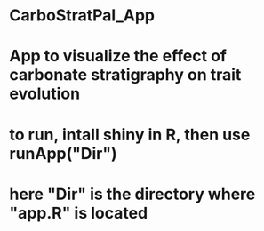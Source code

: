 # CarboStratPal_App
# App to visualize the effect of carbonate stratigraphy on trait evolution
# to run, intall shiny in R, then use runApp("Dir")
# here "Dir" is the directory where "app.R" is located
